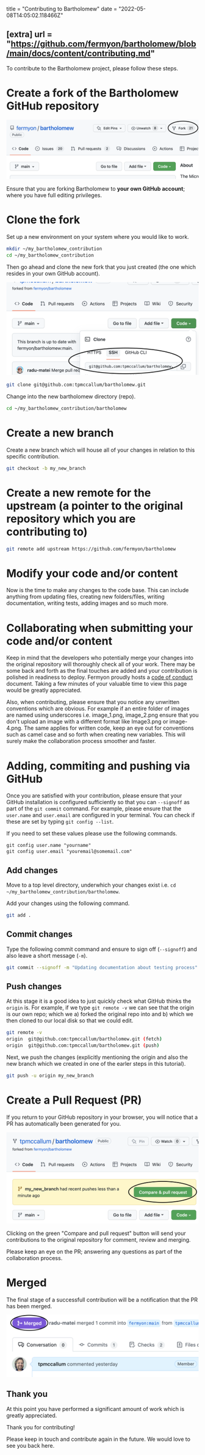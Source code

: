 title = "Contributing to Bartholomew"
date = "2022-05-08T14:05:02.118466Z"

[extra]
url = "https://github.com/fermyon/bartholomew/blob/main/docs/content/contributing.md"
---

To contribute to the Bartholomew project, please follow these steps.

# Create a fork of the Bartholomew GitHub repository

![Fork Bartholomew](../static/image/docs/fork-bartholomew.png)

Ensure that you are forking Bartholomew to **your own GitHub account**; where you have full editing privileges.

# Clone the fork

Set up a new environment on your system where you would like to work.

```bash
mkdir ~/my_bartholomew_contribution
cd ~/my_bartholomew_contribution
```

Then go ahead and clone the new fork that you just created (the one which resides in your own GitHub account).

![Clone Bartholomew](../static/image/docs/clone-bartholomew.png)

```bash
git clone git@github.com:tpmccallum/bartholomew.git
```

Change into the new bartholomew directory (repo).

```bash
cd ~/my_bartholomew_contribution/bartholomew
```

# Create a new branch

Create a new branch which will house all of your changes in relation to this specific contribution.

```bash
git checkout -b my_new_branch
```

# Create a new remote for the upstream (a pointer to the original repository which you are contributing to)

```bash
git remote add upstream https://github.com/fermyon/bartholomew
```

# Modify your code and/or content

Now is the time to make any changes to the code base. This can include anything from updating files, creating new folders/files, writing documentation, writing tests, adding images and so much more. 

# Collaborating when submitting your code and/or content

Keep in mind that the developers who potentially merge your changes into the original repository will thoroughly check all of your work. There may be some back and forth as the final touches are added and your contribution is polished in readiness to deploy. Fermyon proudly hosts a [code of conduct](https://www.fermyon.com/code-of-conduct) document. Taking a few minutes of your valuable time to view this page would be greatly appreciated.

Also, when contributing, please ensure that you notice any unwritten conventions which are obvious. For example if an entire folder of images are named using underscores i.e. image_1.png, image_2.png ensure that you don't upload an image with a different format like Image3.png or image-4.png. The same applies for written code, keep an eye out for conventions such as camel case and so forth when creating new variables. This will surely make the collaboration process smoother and faster.

# Adding, commiting and pushing via GitHub

Once you are satisfied with your contribution, please ensure that your GitHub installation is configured sufficiently so that you can `--signoff` as part of the `git commit` command. For example, please ensure that the `user.name` and `user.email` are configured in your terminal. You can check if these are set by typing `git config --list`.

If you need to set these values please use the following commands.

```
git config user.name "yourname"
git config user.email "youremail@somemail.com"
```

## Add changes

Move to a top level directory, underwhich your changes exist i.e. `cd ~/my_bartholomew_contribution/bartholomew`.

Add your changes using the following command.

```bash
git add .
```

## Commit changes

Type the following commit command and ensure to sign off (`--signoff`) and also leave a short message (`-m`).

```bash
git commit --signoff -m "Updating documentation about testing process"
```

## Push changes

At this stage it is a good idea to just quickly check what GitHub thinks the `origin` is. For example, if we type `git remote -v` we can see that the origin is our own repo; which we a) forked the original repo into and b) which we then cloned to our local disk so that we could edit.

```bash
git remote -v
origin	git@github.com:tpmccallum/bartholomew.git (fetch)
origin	git@github.com:tpmccallum/bartholomew.git (push)
```

Next, we push the changes (explicitly mentioning the origin and also the new branch which we created in one of the earler steps in this tutorial).

```bash
git push -u origin my_new_branch
```

# Create a Pull Request (PR)

If you return to your GitHub repository in your browser, you will notice that a PR has automatically been generated for you.

![PR for Bartholomew](../static/image/docs/pull-request-I.png)

Clicking on the green "Compare and pull request" button will send your contributions to the original repository for comment, review and merging.

Please keep an eye on the PR; answering any questions as part of the collaboration process.

# Merged

The final stage of a successfull contribution will be a notification that the PR has been merged.

![PR merged](../static/image/docs/merged.png)

## Thank you

At this point you have performed a significant amount of work which is greatly appreciated. 

Thank you for contributing!

Please keep in touch and contribute again in the future. We would love to see you back here.






